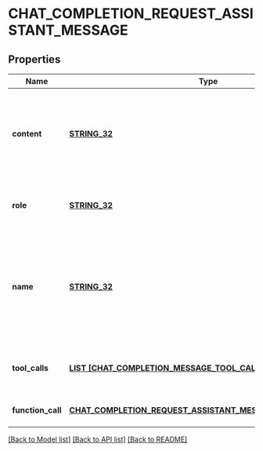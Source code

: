 # CHAT_COMPLETION_REQUEST_ASSISTANT_MESSAGE

## Properties
Name | Type | Description | Notes
------------ | ------------- | ------------- | -------------
**content** | [**STRING_32**](STRING_32.md) | The contents of the assistant message. Required unless &#x60;tool_calls&#x60; or &#x60;function_call&#x60; is specified.  | [optional] [default to null]
**role** | [**STRING_32**](STRING_32.md) | The role of the messages author, in this case &#x60;assistant&#x60;. | [default to null]
**name** | [**STRING_32**](STRING_32.md) | An optional name for the participant. Provides the model information to differentiate between participants of the same role. | [optional] [default to null]
**tool_calls** | [**LIST [CHAT_COMPLETION_MESSAGE_TOOL_CALL]**](ChatCompletionMessageToolCall.md) | The tool calls generated by the model, such as function calls. | [optional] [default to null]
**function_call** | [**CHAT_COMPLETION_REQUEST_ASSISTANT_MESSAGE_FUNCTION_CALL**](ChatCompletionRequestAssistantMessage_function_call.md) |  | [optional] [default to null]

[[Back to Model list]](../README.md#documentation-for-models) [[Back to API list]](../README.md#documentation-for-api-endpoints) [[Back to README]](../README.md)


